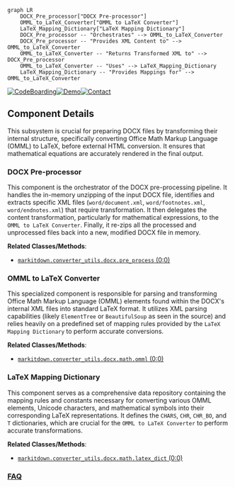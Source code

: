 ```mermaid
graph LR
    DOCX_Pre_processor["DOCX Pre-processor"]
    OMML_to_LaTeX_Converter["OMML to LaTeX Converter"]
    LaTeX_Mapping_Dictionary["LaTeX Mapping Dictionary"]
    DOCX_Pre_processor -- "Orchestrates" --> OMML_to_LaTeX_Converter
    DOCX_Pre_processor -- "Provides XML Content to" --> OMML_to_LaTeX_Converter
    OMML_to_LaTeX_Converter -- "Returns Transformed XML to" --> DOCX_Pre_processor
    OMML_to_LaTeX_Converter -- "Uses" --> LaTeX_Mapping_Dictionary
    LaTeX_Mapping_Dictionary -- "Provides Mappings for" --> OMML_to_LaTeX_Converter
```
[![CodeBoarding](https://img.shields.io/badge/Generated%20by-CodeBoarding-9cf?style=flat-square)](https://github.com/CodeBoarding/GeneratedOnBoardings)[![Demo](https://img.shields.io/badge/Try%20our-Demo-blue?style=flat-square)](https://www.codeboarding.org/demo)[![Contact](https://img.shields.io/badge/Contact%20us%20-%20contact@codeboarding.org-lightgrey?style=flat-square)](mailto:contact@codeboarding.org)

## Component Details

This subsystem is crucial for preparing DOCX files by transforming their internal structure, specifically converting Office Math Markup Language (OMML) to LaTeX, before external HTML conversion. It ensures that mathematical equations are accurately rendered in the final output.

### DOCX Pre-processor
This component is the orchestrator of the DOCX pre-processing pipeline. It handles the in-memory unzipping of the input DOCX file, identifies and extracts specific XML files (`word/document.xml`, `word/footnotes.xml`, `word/endnotes.xml`) that require transformation. It then delegates the content transformation, particularly for mathematical expressions, to the `OMML to LaTeX Converter`. Finally, it re-zips all the processed and unprocessed files back into a new, modified DOCX file in memory.


**Related Classes/Methods**:

- <a href="https://github.com/microsoft/markitdown/blob/master/packages/markitdown/src/markitdown/converter_utils/docx/pre_process.py#L0-L0" target="_blank" rel="noopener noreferrer">`markitdown.converter_utils.docx.pre_process` (0:0)</a>


### OMML to LaTeX Converter
This specialized component is responsible for parsing and transforming Office Math Markup Language (OMML) elements found within the DOCX's internal XML files into standard LaTeX format. It utilizes XML parsing capabilities (likely `ElementTree` or `BeautifulSoup` as seen in the source) and relies heavily on a predefined set of mapping rules provided by the `LaTeX Mapping Dictionary` to perform accurate conversions.


**Related Classes/Methods**:

- <a href="https://github.com/microsoft/markitdown/blob/master/packages/markitdown/src/markitdown/converter_utils/docx/math/omml.py#L0-L0" target="_blank" rel="noopener noreferrer">`markitdown.converter_utils.docx.math.omml` (0:0)</a>


### LaTeX Mapping Dictionary
This component serves as a comprehensive data repository containing the mapping rules and constants necessary for converting various OMML elements, Unicode characters, and mathematical symbols into their corresponding LaTeX representations. It defines the `CHARS`, `CHR`, `CHR_BO`, and `T` dictionaries, which are crucial for the `OMML to LaTeX Converter` to perform accurate transformations.


**Related Classes/Methods**:

- <a href="https://github.com/microsoft/markitdown/blob/master/packages/markitdown/src/markitdown/converter_utils/docx/math/latex_dict.py#L0-L0" target="_blank" rel="noopener noreferrer">`markitdown.converter_utils.docx.math.latex_dict` (0:0)</a>




### [FAQ](https://github.com/CodeBoarding/GeneratedOnBoardings/tree/main?tab=readme-ov-file#faq)